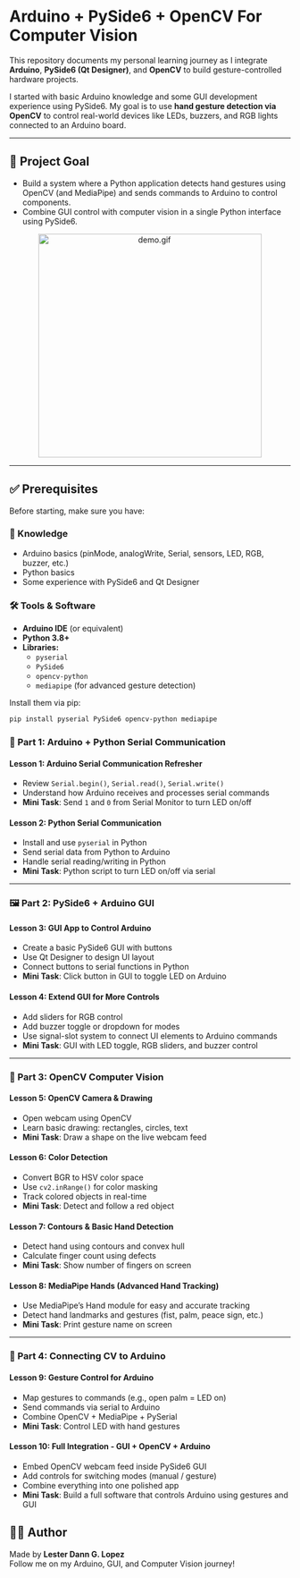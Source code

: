 # Arduino + PySide6 + OpenCV For Computer Vision

This repository documents my personal learning journey as I integrate **Arduino**, **PySide6 (Qt Designer)**, and **OpenCV** to build gesture-controlled hardware projects.

I started with basic Arduino knowledge and some GUI development experience using PySide6. My goal is to use **hand gesture detection via OpenCV** to control real-world devices like LEDs, buzzers, and RGB lights connected to an Arduino board.

---

## 🚀 Project Goal

- Build a system where a Python application detects hand gestures using OpenCV (and MediaPipe) and sends commands to Arduino to control components.
- Combine GUI control with computer vision in a single Python interface using PySide6.

<p align="center">
  <img src="Notes/img/demo.gif" alt="demo.gif" width="400">
</p>

---

## ✅ Prerequisites

Before starting, make sure you have:

### 🧠 Knowledge
- Arduino basics (pinMode, analogWrite, Serial, sensors, LED, RGB, buzzer, etc.)
- Python basics
- Some experience with PySide6 and Qt Designer

### 🛠️ Tools & Software
- **Arduino IDE** (or equivalent)
- **Python 3.8+**
- **Libraries:**
  - `pyserial`
  - `PySide6`
  - `opencv-python`
  - `mediapipe` (for advanced gesture detection)

Install them via pip:

```bash
pip install pyserial PySide6 opencv-python mediapipe
```
### 🔧 Part 1: Arduino + Python Serial Communication

#### **Lesson 1: Arduino Serial Communication Refresher**
- Review `Serial.begin()`, `Serial.read()`, `Serial.write()`
- Understand how Arduino receives and processes serial commands  
- **Mini Task**: Send `1` and `0` from Serial Monitor to turn LED on/off

#### **Lesson 2: Python Serial Communication**
- Install and use `pyserial` in Python
- Send serial data from Python to Arduino
- Handle serial reading/writing in Python  
- **Mini Task**: Python script to turn LED on/off via serial

---

### 🖼️ Part 2: PySide6 + Arduino GUI

#### **Lesson 3: GUI App to Control Arduino**
- Create a basic PySide6 GUI with buttons
- Use Qt Designer to design UI layout
- Connect buttons to serial functions in Python  
- **Mini Task**: Click button in GUI to toggle LED on Arduino

#### **Lesson 4: Extend GUI for More Controls**
- Add sliders for RGB control
- Add buzzer toggle or dropdown for modes
- Use signal-slot system to connect UI elements to Arduino commands  
- **Mini Task**: GUI with LED toggle, RGB sliders, and buzzer control

---

### 🎥 Part 3: OpenCV Computer Vision

#### **Lesson 5: OpenCV Camera & Drawing**
- Open webcam using OpenCV
- Learn basic drawing: rectangles, circles, text  
- **Mini Task**: Draw a shape on the live webcam feed

#### **Lesson 6: Color Detection**
- Convert BGR to HSV color space
- Use `cv2.inRange()` for color masking
- Track colored objects in real-time  
- **Mini Task**: Detect and follow a red object

#### **Lesson 7: Contours & Basic Hand Detection**
- Detect hand using contours and convex hull
- Calculate finger count using defects  
- **Mini Task**: Show number of fingers on screen

#### **Lesson 8: MediaPipe Hands (Advanced Hand Tracking)**
- Use MediaPipe’s Hand module for easy and accurate tracking
- Detect hand landmarks and gestures (fist, palm, peace sign, etc.)  
- **Mini Task**: Print gesture name on screen

---

### 🤝 Part 4: Connecting CV to Arduino

#### **Lesson 9: Gesture Control for Arduino**
- Map gestures to commands (e.g., open palm = LED on)
- Send commands via serial to Arduino
- Combine OpenCV + MediaPipe + PySerial  
- **Mini Task**: Control LED with hand gestures

#### **Lesson 10: Full Integration - GUI + OpenCV + Arduino**
- Embed OpenCV webcam feed inside PySide6 GUI
- Add controls for switching modes (manual / gesture)
- Combine everything into one polished app  
- **Mini Task**: Build a full software that controls Arduino using gestures and GUI


## 🧑‍💻 Author

Made  by **Lester Dann G. Lopez**  
Follow me on my Arduino, GUI, and Computer Vision journey!

